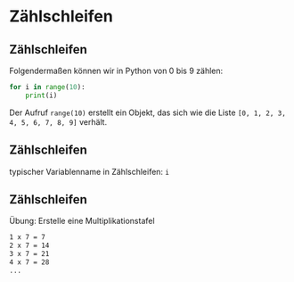 # Zählschleifen

## Zählschleifen

Folgendermaßen können wir in Python von 0 bis 9 zählen:

```py
for i in range(10):
    print(i)
```

Der Aufruf `range(10)` erstellt ein Objekt, das sich wie die Liste `[0, 1, 2, 3, 4, 5, 6, 7, 8, 9]` verhält.

## Zählschleifen

typischer Variablenname in Zählschleifen: `i`

## Zählschleifen

Übung: Erstelle eine Multiplikationstafel

```txt
1 x 7 = 7
2 x 7 = 14
3 x 7 = 21
4 x 7 = 28
...
```
